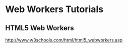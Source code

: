 # Web Workers Tutorials  


## HTML5 Web Workers  

http://www.w3schools.com/html/html5_webworkers.asp  






